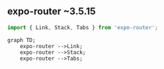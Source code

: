 ## expo-router ~3.5.15
```jsx
import { Link, Stack, Tabs } from 'expo-router';
```

```mermaid
graph TD;
    expo-router -->Link;
    expo-router -->Stack;
    expo-router -->Tabs;
```